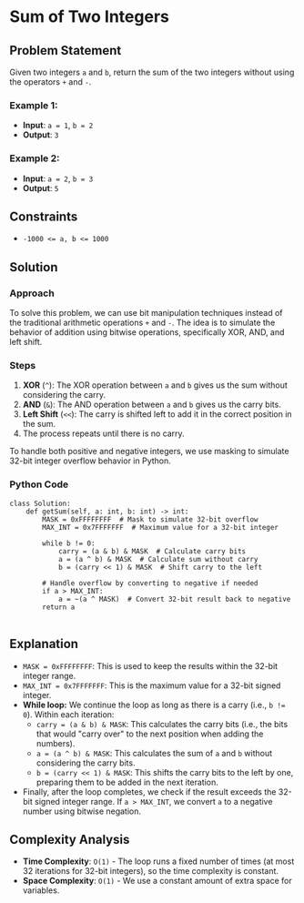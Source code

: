 <!DOCTYPE html>
<html lang="en">
<head>
    <meta charset="UTF-8">
    <meta name="viewport" content="width=device-width, initial-scale=1.0">
    <title>Sum of Two Integers</title>
</head>
<body>

<h1>Sum of Two Integers</h1>

<h2>Problem Statement</h2>

<p>Given two integers <code>a</code> and <code>b</code>, return the sum of the two integers without using the operators <code>+</code> and <code>-</code>.</p>

<h3>Example 1:</h3>
<ul>
    <li><strong>Input</strong>: <code>a = 1</code>, <code>b = 2</code></li>
    <li><strong>Output</strong>: <code>3</code></li>
</ul>

<h3>Example 2:</h3>
<ul>
    <li><strong>Input</strong>: <code>a = 2</code>, <code>b = 3</code></li>
    <li><strong>Output</strong>: <code>5</code></li>
</ul>

<h2>Constraints</h2>
<ul>
    <li><code>-1000 <= a, b <= 1000</code></li>
</ul>

<h2>Solution</h2>

<h3>Approach</h3>

<p>To solve this problem, we can use bit manipulation techniques instead of the traditional arithmetic operations <code>+</code> and <code>-</code>. The idea is to simulate the behavior of addition using bitwise operations, specifically XOR, AND, and left shift.</p>

<h3>Steps</h3>

<ol>
    <li><strong>XOR</strong> (<code>^</code>): The XOR operation between <code>a</code> and <code>b</code> gives us the sum without considering the carry.</li>
    <li><strong>AND</strong> (<code>&</code>): The AND operation between <code>a</code> and <code>b</code> gives us the carry bits.</li>
    <li><strong>Left Shift</strong> (<code><<</code>): The carry is shifted left to add it in the correct position in the sum.</li>
    <li>The process repeats until there is no carry.</li>
</ol>

<p>To handle both positive and negative integers, we use masking to simulate 32-bit integer overflow behavior in Python.</p>

<h3>Python Code</h3>

<pre>
<code>class Solution:
    def getSum(self, a: int, b: int) -> int:
        MASK = 0xFFFFFFFF  # Mask to simulate 32-bit overflow
        MAX_INT = 0x7FFFFFFF  # Maximum value for a 32-bit integer

        while b != 0:
            carry = (a & b) & MASK  # Calculate carry bits
            a = (a ^ b) & MASK  # Calculate sum without carry
            b = (carry << 1) & MASK  # Shift carry to the left

        # Handle overflow by converting to negative if needed
        if a > MAX_INT:
            a = ~(a ^ MASK)  # Convert 32-bit result back to negative
        return a
</code>
</pre>

<h2>Explanation</h2>

<ul>
    <li><code>MASK = 0xFFFFFFFF</code>: This is used to keep the results within the 32-bit integer range.</li>
    <li><code>MAX_INT = 0x7FFFFFFF</code>: This is the maximum value for a 32-bit signed integer.</li>
    <li><strong>While loop:</strong> We continue the loop as long as there is a carry (i.e., <code>b != 0</code>). Within each iteration:
        <ul>
            <li><code>carry = (a & b) & MASK</code>: This calculates the carry bits (i.e., the bits that would "carry over" to the next position when adding the numbers).</li>
            <li><code>a = (a ^ b) & MASK</code>: This calculates the sum of <code>a</code> and <code>b</code> without considering the carry bits.</li>
            <li><code>b = (carry << 1) & MASK</code>: This shifts the carry bits to the left by one, preparing them to be added in the next iteration.</li>
        </ul>
    </li>
    <li>Finally, after the loop completes, we check if the result exceeds the 32-bit signed integer range. If <code>a > MAX_INT</code>, we convert <code>a</code> to a negative number using bitwise negation.</li>
</ul>

<h2>Complexity Analysis</h2>

<ul>
    <li><strong>Time Complexity</strong>: <code>O(1)</code> - The loop runs a fixed number of times (at most 32 iterations for 32-bit integers), so the time complexity is constant.</li>
    <li><strong>Space Complexity</strong>: <code>O(1)</code> - We use a constant amount of extra space for variables.</li>
</ul>

</body>
</html>
